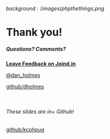 $background:/images/phpthethings.png$
<h1>Thank you!</h1>
<div>
<div style="text-align:left"><h5>Questions? Comments?</h5>
<p><a href="https://joind.in/14316"><b>Leave Feedback on Joind.in</b></a></p>
<p><a href="https://twitter.com/dholmes/">@dan_holmes</a></p>
<p><a href="https://github.com/dholmes">github/dholmes</a></p>
<br/>
<h6>These slides are in+ Github!</h6>
<p><a href="https://github.com/kcphpug/talk-debugging-2015">github/kcphpug</a></p>

